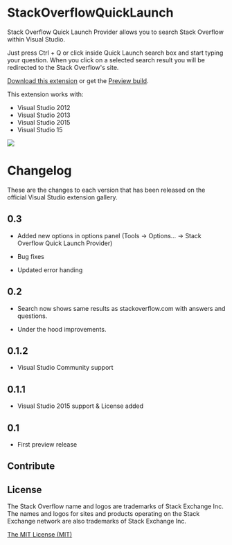 # StackOverflowQuickLaunch

Stack Overflow Quick Launch Provider allows you to search Stack Overflow within Visual Studio.
 
Just press Ctrl + Q or click inside Quick Launch search box and start typing your question.
When you click on a selected search result you will be redirected to the Stack Overflow's site.

[Download this extension](https://visualstudiogallery.msdn.microsoft.com/8d74682c-851e-4658-baaf-190ba11c1603) or 
get the [Preview build](http://vsixgallery.com/extension/63E411F1-E531-44E8-8689-16B34600CF25/).

This extension works with:
* Visual Studio 2012
* Visual Studio 2013
* Visual Studio 2015
* Visual Studio 15

![](http://g.recordit.co/hoIWwpCt6A.gif)

# Changelog

These are the changes to each version that has been released
on the official Visual Studio extension gallery.

## 0.3     

- Added new options in options panel (Tools -> Options... -> Stack Overflow Quick Launch Provider)

- Bug fixes

- Updated error handing

## 0.2

- Search now shows same results as stackoverflow.com with answers and questions.

- Under the hood improvements.

## 0.1.2

- Visual Studio Community support

## 0.1.1

- Visual Studio 2015 support & License added

## 0.1

- First preview release 

## Contribute

## License

The Stack Overflow name and logos are trademarks of Stack Exchange Inc. The names
and logos for sites and products operating on the Stack Exchange network are also 
trademarks of Stack Exchange Inc.

[The MIT License (MIT)](LICENSE)
